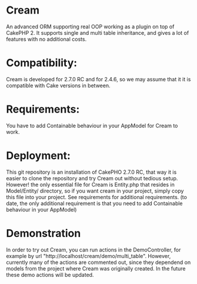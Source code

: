 # Cream
An advanced ORM supporting real OOP working as a plugin on top of CakePHP 2. It supports single and multi table inheritance, and gives a lot of features with no additional costs.  

# Compatibility:
Cream is developed for 2.7.0 RC and for 2.4.6, so we may assume that it it is compatible with Cake versions in between. 

# Requirements: 
You have to add Containable behaviour in your AppModel for Cream to work. 

# Deployment:
This git repository is an installation of CakePHO 2.7.0 RC, that way it is easier to clone the repository and try Cream out without tedious setup. 
However! the only essential file for Cream is Entity.php that resides in Model/Entity/ directory, so if you want cream in your project, simply copy this file into your project. See requirements for additional requirements. (to date, the only additional requirement is that you need to add Containable behaviour in your AppModel)

# Demonstration
In order to try out Cream, you can run actions in the DemoController, for example by url "http://localhost/cream/demo/multi_table". However, currently many of the actions are commented out, since they dependend on models from the project where Cream was originally created. In the future these demo actions will be updated.  
